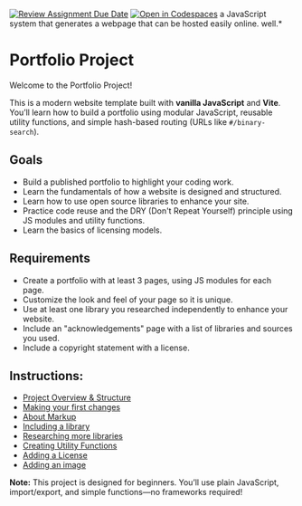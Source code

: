 [![Review Assignment Due Date](https://classroom.github.com/assets/deadline-readme-button-22041afd0340ce965d47ae6ef1cefeee28c7c493a6346c4f15d667ab976d596c.svg)](https://classroom.github.com/a/tdjb2E4V)
[![Open in Codespaces](https://classroom.github.com/assets/launch-codespace-2972f46106e565e64193e422d61a12cf1da4916b45550586e14ef0a7c637dd04.svg)](https://classroom.github.com/open-in-codespaces?assignment_repo_id=20720337)
a JavaScript system that generates a webpage that can be hosted easily online.
well.\*

# Portfolio Project

Welcome to the Portfolio Project!

This is a modern website template built with **vanilla JavaScript** and **Vite**. You’ll learn how to build a portfolio using modular JavaScript, reusable utility functions, and simple hash-based routing (URLs like `#/binary-search`).

## Goals

- Build a published portfolio to highlight your coding work.
- Learn the fundamentals of how a website is designed and structured.
- Learn how to use open source libraries to enhance your site.
- Practice code reuse and the DRY (Don't Repeat Yourself) principle using JS modules and utility functions.
- Learn the basics of licensing models.

## Requirements

- Create a portfolio with at least 3 pages, using JS modules for each page.
- Customize the look and feel of your page so it is unique.
- Use at least one library you researched independently to enhance your website.
- Include an "acknowledgements" page with a list of libraries and sources you used.
- Include a copyright statement with a license.

## Instructions:

- [Project Overview & Structure](./instructions/1-overview.md)
- [Making your first changes](./instructions/2-first-change.md)
- [About Markup](./instructions/A-about-markup.md)
- [Including a library](./instructions/3-library-instructions.md)
- [Researching more libraries](./instructions/4-more-libraries.md)
- [Creating Utility Functions](./instructions/5-create-component.md)
- [Adding a License](./instructions/6-licensing.md)
- [Adding an image](./instructions/B-about-images.md)

**Note:** This project is designed for beginners. You’ll use plain JavaScript, import/export, and simple functions—no frameworks required!
